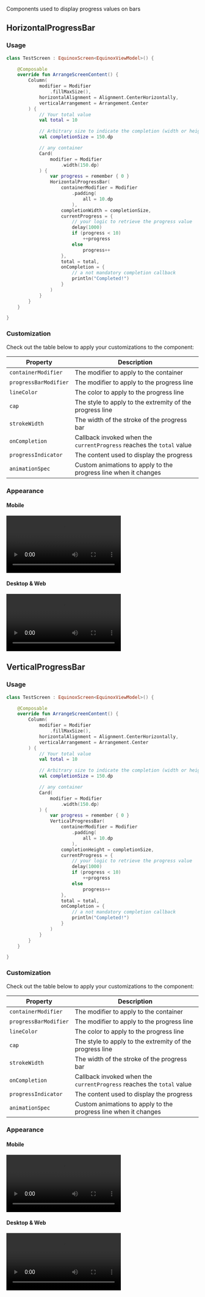 Components used to display progress values on bars

## HorizontalProgressBar

### Usage

```kotlin
class TestScreen : EquinoxScreen<EquinoxViewModel>() {

    @Composable
    override fun ArrangeScreenContent() {
        Column(
            modifier = Modifier
                .fillMaxSize(),
            horizontalAlignment = Alignment.CenterHorizontally,
            verticalArrangement = Arrangement.Center
        ) {
            // Your total value
            val total = 10

            // Arbitrary size to indicate the completion (width or height)
            val completionSize = 150.dp

            // any container
            Card(
                modifier = Modifier
                    .width(150.dp)
            ) {
                var progress = remember { 0 }
                HorizontalProgressBar(
                    containerModifier = Modifier
                        .padding(
                            all = 10.dp
                        ),
                    completionWidth = completionSize,
                    currentProgress = {
                        // your logic to retrieve the progress value
                        delay(1000)
                        if (progress < 10)
                            ++progress
                        else
                            progress++
                    },
                    total = total,
                    onCompletion = {
                        // a not mandatory completion callback
                        println("Completed!")
                    }
                )
            }
        }
    }

}
```

### Customization

Check out the table below to apply your customizations to the component:

| Property              | Description                                                           |
|-----------------------|-----------------------------------------------------------------------|
| `containerModifier`   | The modifier to apply to the container                                |
| `progressBarModifier` | The modifier to apply to the progress line                            |
| `lineColor`           | The color to apply to the progress line                               |
| `cap`                 | The style to apply to the extremity of the progress line              |
| `strokeWidth`         | The width of the stroke of the progress bar                           |
| `onCompletion`        | Callback invoked when the `currentProgress` reaches the `total` value |
| `progressIndicator`   | The content used to display the progress                              |
| `animationSpec`       | Custom animations to apply to the progress line when it changes       |

### Appearance

#### Mobile

<video class="shadow mobile-appearance" controls>
  <source src="../assets/videos/progressbars/horizontal_progress_bar-android.webm" type="video/webm">
  Cannot play the video
</video>

#### Desktop & Web

<video class="shadow" controls>
  <source src="../assets/videos/progressbars/horizontal-progressbar-desktop.mp4" type="video/mp4">
  Cannot play the video
</video>

## VerticalProgressBar

### Usage

```kotlin
class TestScreen : EquinoxScreen<EquinoxViewModel>() {

    @Composable
    override fun ArrangeScreenContent() {
        Column(
            modifier = Modifier
                .fillMaxSize(),
            horizontalAlignment = Alignment.CenterHorizontally,
            verticalArrangement = Arrangement.Center
        ) {
            // Your total value
            val total = 10

            // Arbitrary size to indicate the completion (width or height)
            val completionSize = 150.dp

            // any container
            Card(
                modifier = Modifier
                    .width(150.dp)
            ) {
                var progress = remember { 0 }
                VerticalProgressBar(
                    containerModifier = Modifier
                        .padding(
                            all = 10.dp
                        ),
                    completionHeight = completionSize,
                    currentProgress = {
                        // your logic to retrieve the progress value
                        delay(1000)
                        if (progress < 10)
                            ++progress
                        else
                            progress++
                    },
                    total = total,
                    onCompletion = {
                        // a not mandatory completion callback
                        println("Completed!")
                    }
                )
            }
        }
    }

}
```

### Customization

Check out the table below to apply your customizations to the component:

| Property              | Description                                                           |
|-----------------------|-----------------------------------------------------------------------|
| `containerModifier`   | The modifier to apply to the container                                |
| `progressBarModifier` | The modifier to apply to the progress line                            |
| `lineColor`           | The color to apply to the progress line                               |
| `cap`                 | The style to apply to the extremity of the progress line              |
| `strokeWidth`         | The width of the stroke of the progress bar                           |
| `onCompletion`        | Callback invoked when the `currentProgress` reaches the `total` value |
| `progressIndicator`   | The content used to display the progress                              |
| `animationSpec`       | Custom animations to apply to the progress line when it changes       |

### Appearance

#### Mobile

<video class="shadow mobile-appearance" controls>
  <source src="../assets/videos/progressbars/vertical_progressbar-android.webm" type="video/webm">
  Cannot play the video
</video>

#### Desktop & Web

<video class="shadow" controls>
  <source src="../assets/videos/progressbars/vertical_progressbar-desktop.mp4" type="video/mp4">
  Cannot play the video
</video>